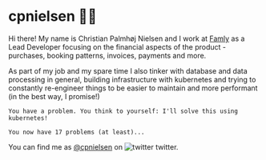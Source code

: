 # cpnielsen 🙋‍♂️

Hi there! My name is Christian Palmhøj Nielsen and I work at [Famly](https://famly.co) as a Lead Developer focusing on the financial aspects of the product - purchases, booking patterns, invoices, payments and more.

As part of my job and my spare time I also tinker with database and data processing in general, building infrastructure with kubernetes and trying to
constantly re-engineer things to be easier to maintain and more performant (in the best way, I promise!)

    You have a problem. You think to yourself: I'll solve this using kubernetes!

    You now have 17 problems (at least)...

You can find me as [@cpnielsen](https://twitter.com/cpnielsen) on ![twitter](https://i.imgur.com/wWzX9uB.png) twitter.
